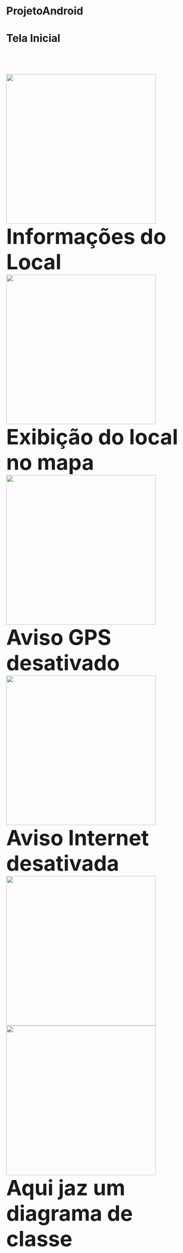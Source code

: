 # ProjetoAndroid
<b><h1>Tela Inicial<h1><b><p>
<img src="https://github.com/igorlimasan/ProjetoAndroid/blob/master/prints/Screenshot_20161003-095156.png" width=400><br>
<b>Informações do Local<b>
<img src="https://github.com/igorlimasan/ProjetoAndroid/blob/master/prints/Screenshot_20161003-095202.png" width=400><br>
<b>Exibição do local no mapa<b>
<img src="https://github.com/igorlimasan/ProjetoAndroid/blob/master/prints/Screenshot_20161003-095301.png" width=400><br>
<b>Aviso GPS desativado<b>
<img src="https://github.com/igorlimasan/ProjetoAndroid/blob/master/prints/Screenshot_20161003-095354.png" width=400><br>
<b>Aviso Internet desativada<b>
<img src="https://github.com/igorlimasan/ProjetoAndroid/blob/master/prints/Screenshot_20161003-095405.png" width=400)><br>
<img src="https://github.com/igorlimasan/ProjetoAndroid/blob/master/prints/Screenshot_20161003-095405.png" width=400)>Aqui jaz um diagrama de classe<br>






